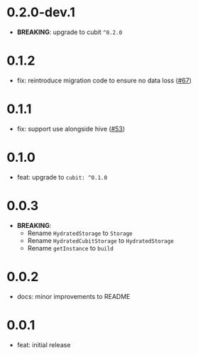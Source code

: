 # 0.2.0-dev.1

- **BREAKING**: upgrade to cubit `^0.2.0`

# 0.1.2

- fix: reintroduce migration code to ensure no data loss ([#67](https://github.com/felangel/hydrated_bloc/issues/67))

# 0.1.1

- fix: support use alongside hive ([#53](https://github.com/felangel/cubit/pull/53))

# 0.1.0

- feat: upgrade to `cubit: ^0.1.0`

# 0.0.3

- **BREAKING**:
  - Rename `HydratedStorage` to `Storage`
  - Rename `HydratedCubitStorage` to `HydratedStorage`
  - Rename `getInstance` to `build`

# 0.0.2

- docs: minor improvements to README

# 0.0.1

- feat: initial release
